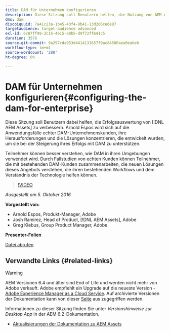 ```yaml
---
title: DAM für Unternehmen konfigurieren
description: Diese Sitzung soll Benutzern helfen, die Nutzung von AEM Assets erfolgreich zu verbessern. Arnold Espos wird sich auf die Anwendungsfälle echter DAM-Unternehmenskunden, ihre Herausforderungen und die Lösungen konzentrieren, die entwickelt wurden, um sie bei der Steigerung ihres Erfolgs mit DAM zu unterstützen.   Teilnehmer können besser verstehen, wie DAM in ihren Umgebungen verwendet wird. Durch Fallstudien von echten Kunden können Teilnehmer, die mit bestehenden DAM-Kunden zusammenarbeiten, die neuen Lösungen dieses Angebots verstehen, die ihren bestehenden Workflows und dem Verständnis der Technologie helfen können.
dms: dam
discoiquuid: 7a41c23a-1b45-43f4-8b41-13d206ce6e87
targetaudience: target-audience advanced
exl-id: 6c87ff99-3c15-4e15-a0b5-d9f72ff641c5
duration: 3576
source-git-commit: 9a297cda953d4414131657f9ac84580aea0eabeb
workflow-type: tm+mt
source-wordcount: '288'
ht-degree: 0%

---
```


# DAM für Unternehmen konfigurieren{#configuring-the-dam-for-enterprise}

Diese Sitzung soll Benutzern dabei helfen, die Erfolgsauswertung von [!DNL AEM Assets] zu verbessern. Arnold Espos wird sich auf die Anwendungsfälle echter DAM-Unternehmenskunden, ihre Herausforderungen und die Lösungen konzentrieren, die entwickelt wurden, um sie bei der Steigerung ihres Erfolgs mit DAM zu unterstützen.

Teilnehmer können besser verstehen, wie DAM in ihren Umgebungen verwendet wird. Durch Fallstudien von echten Kunden können Teilnehmer, die mit bestehenden DAM-Kunden zusammenarbeiten, die neuen Lösungen dieses Angebots verstehen, die ihren bestehenden Workflows und dem Verständnis der Technologie helfen können.

>[!VIDEO](https://video.tv.adobe.com/v/19298/?quality=9)

*Ausgestellt am 5. Oktober 2016*

**Vorgestellt von:**

* Arnold Espos, Produkt-Manager, Adobe
* Josh Ramirez, Head of Product, [!DNL AEM Assets], Adobe
* Greg Klebus, Group Product Manager, Adobe

**Presenter-Folien**

[Datei abrufen](assets/assets-webinar-oct5final.pdf)

## Verwandte Links {#related-links}

>[!WARNING]
>
>AEM Versionen 6.4 und älter sind End of Life und werden nicht mehr von Adobe verkauft.  Adobe empfiehlt ein Upgrade auf die neueste Version - [Adobe Experience Manager as a Cloud Service](https://experienceleague.adobe.com/docs/experience-manager-cloud-service.html).  Auf archivierte Versionen der Dokumentation kann von dieser [Seite](https://experienceleague.adobe.com/docs/experience-manager-release-information/aem-release-updates/previous-updates/aem-previous-versions.html?lang=de) aus zugegriffen werden.
>
>Informationen zu dieser Sitzung finden Sie unter *Versionshinweise zur Desktop App* in der AEM 6.2-Dokumentation.

* [Aktualisierungen der Dokumentation zu AEM Assets](https://docs.adobe.com/content/docs/en/aem/recent-documentation-updates.html)
